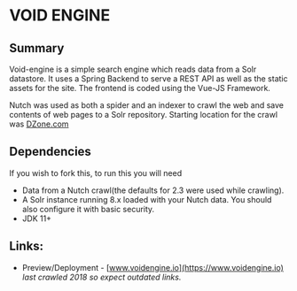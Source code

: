 # VOID ENGINE

## Summary
Void-engine is a simple search engine which reads data from a Solr datastore.  It uses a Spring Backend to serve a REST API as well as the static assets for the site. The frontend is coded using the Vue-JS Framework. 

Nutch was used as both a spider and an indexer to crawl the web and save contents of web pages to a Solr repository.  Starting location for the crawl was [DZone.com](https://dzone.com)

## Dependencies
If you wish to fork this, to run this you will need 
- Data from a Nutch crawl(the defaults for 2.3 were used while crawling).  
- A Solr instance running 8.x loaded with your Nutch data.  You should also configure it with basic security.
- JDK 11+

## Links:
- Preview/Deployment - [www.voidengine.io](https://www.voidengine.io) *last crawled 2018 so expect outdated links.*
